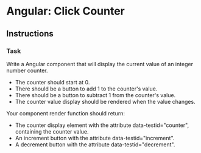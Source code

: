 # Angular: Click Counter 

## Instructions
### Task

Write a Angular component that will display the current value of an integer number counter.

- The counter should start at 0.
- There should be a button to add 1 to the counter's value.
- There should be a button to subtract 1 from the counter's value.
- The counter value display should be rendered when the value changes.

Your component render function should return:

- The counter display element with the attribute data-testid="counter", containing the counter value.
- An increment button with the attribute data-testid="increment".
- A decrement button with the attribute data-testid="decrement".
